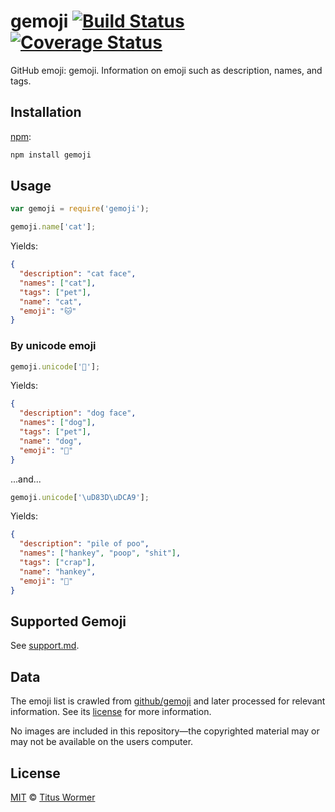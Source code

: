 # gemoji [![Build Status][travis-badge]][travis] [![Coverage Status][codecov-badge]][codecov]

GitHub emoji: gemoji.  Information on emoji such as description, names,
and tags.

## Installation

[npm][]:

```bash
npm install gemoji
```

## Usage

```javascript
var gemoji = require('gemoji');

gemoji.name['cat'];
```

Yields:

```json
{
  "description": "cat face",
  "names": ["cat"],
  "tags": ["pet"],
  "name": "cat",
  "emoji": "🐱"
}
```

### By unicode emoji

```javascript
gemoji.unicode['🐶'];
```

Yields:

```json
{
  "description": "dog face",
  "names": ["dog"],
  "tags": ["pet"],
  "name": "dog",
  "emoji": "🐶"
}
```

...and...

```javascript
gemoji.unicode['\uD83D\uDCA9'];
```

Yields:

```json
{
  "description": "pile of poo",
  "names": ["hankey", "poop", "shit"],
  "tags": ["crap"],
  "name": "hankey",
  "emoji": "💩"
}
```

## Supported Gemoji

See [support.md][support].

## Data

The emoji list is crawled from [github/gemoji][gh] and later processed
for relevant information.  See its [license][gh-license] for more
information.

No images are included in this repository—the copyrighted material may or may
not be available on the users computer.

## License

[MIT][license] © [Titus Wormer][author]

<!-- Definitions -->

[travis-badge]: https://img.shields.io/travis/wooorm/gemoji.svg

[travis]: https://travis-ci.org/wooorm/gemoji

[codecov-badge]: https://img.shields.io/codecov/c/github/wooorm/gemoji.svg

[codecov]: https://codecov.io/github/wooorm/gemoji

[npm]: https://docs.npmjs.com/cli/install

[license]: LICENSE

[author]: http://wooorm.com

[support]: support.md

[gh]: https://github.com/github/gemoji

[gh-license]: https://github.com/github/gemoji/blob/2d799338d94a223cd341d92de3a9848d5368f9ef/LICENSE
